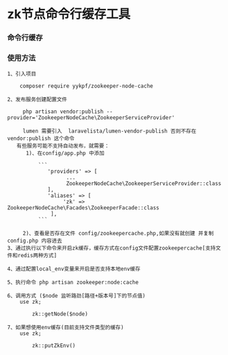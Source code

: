 # zk节点命令行缓存工具
### 命令行缓存
[^_^]:
        通过调用命令行命令来执行zk的监听机制最终实现缓存
   
### 使用方法

    1、引入项目
    
        composer require yykpf/zookeeper-node-cache
    
    2、发布服务创建配置文件
    
         php artisan vendor:publish --provider='ZookeeperNodeCache\ZookeeperServiceProvider'
         
         lumen 需要引入  laravelista/lumen-vendor-publish 否则不存在 vendor:publish 这个命令
       有些服务可能不支持自动发布，就需要：
          1)、在config/app.php 中添加
          
              ```
                 'providers' => [
                       ...
                       ZookeeperNodeCache\ZookeeperServiceProvider::class
                 ],
                 'aliases' => [
                      'zk' => ZookeeperNodeCache\Facades\ZookeeperFacade::class
                  ],
              ```
        
         2)、查看是否存在文件 config/zookeepercache.php,如果没有就创建 并复制 config.php 内容进去
    3、通过执行以下命令来开启zk缓存，缓存方式在config文件配置zookeepercache[支持文件和redis两种方式]
        
    4、通过配置local_env变量来开启是否支持本地env缓存
        
    5、执行命令 php artisan zookeeper:node:cache
    
    6、调用方式 ($node 监听路劲[路径+版本号]下的节点值)
        use zk;
        
            zk::getNode($node)   
            
    7、如果想使用env缓存(目前支持文件类型的缓存)
        use zk;
        
            zk::putZkEnv() 
